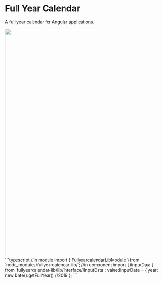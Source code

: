 # Full Year Calendar
A full year calendar for Angular applications. <br>

<img src="https://github.com/avraampiperidis/ng-fullyearcalendar/blob/dev/assets/year_nav.gif?raw=true" width="750" />
<br>
```typescript
//in module
import { FullyearcalendarLibModule } from 'node_modules/fullyearcalendar-lib/';
//in component
import { IInputData } from 'fullyearcalendar-lib/lib/Interface/IInputData';
value:IInputData = {
      year: new Date().getFullYear() //2019
};
```